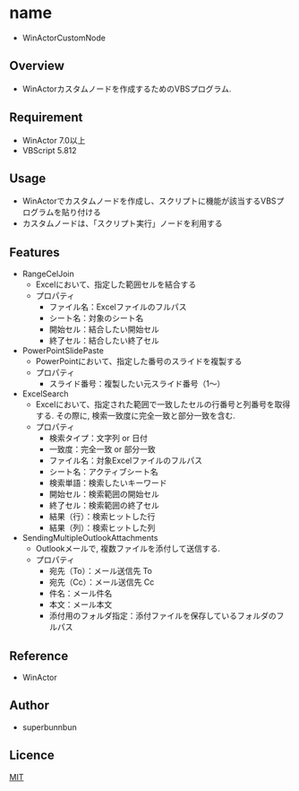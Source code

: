 # name
- WinActorCustomNode

## Overview
- WinActorカスタムノードを作成するためのVBSプログラム.

## Requirement
- WinActor 7.0以上
- VBScript 5.812

## Usage
- WinActorでカスタムノードを作成し、スクリプトに機能が該当するVBSプログラムを貼り付ける
- カスタムノードは、「スクリプト実行」ノードを利用する

## Features
- RangeCelJoin
    - Excelにおいて、指定した範囲セルを結合する
    - プロパティ
        - ファイル名：Excelファイルのフルパス
        - シート名：対象のシート名
        - 開始セル：結合したい開始セル
        - 終了セル：結合したい終了セル
- PowerPointSlidePaste
    - PowerPointにおいて、指定した番号のスライドを複製する
    - プロパティ
        - スライド番号：複製したい元スライド番号（1～）
- ExcelSearch
    - Excelにおいて、指定された範囲で一致したセルの行番号と列番号を取得する. その際に, 検索一致度に完全一致と部分一致を含む.
    - プロパティ
        - 検索タイプ：文字列 or 日付
        - 一致度：完全一致 or 部分一致
        - ファイル名：対象Excelファイルのフルパス
        - シート名：アクティブシート名
        - 検索単語：検索したいキーワード
        - 開始セル：検索範囲の開始セル
        - 終了セル：検索範囲の終了セル
        - 結果（行）：検索ヒットした行
        - 結果（列）：検索ヒットした列
- SendingMultipleOutlookAttachments
    - Outlookメールで, 複数ファイルを添付して送信する.
    - プロパティ
        - 宛先（To）：メール送信先 To
        - 宛先（Cc）：メール送信先 Cc
        - 件名：メール件名
        - 本文：メール本文
        - 添付用のフォルダ指定：添付ファイルを保存しているフォルダのフルパス

## Reference
- WinActor

## Author
- superbunnbun

## Licence
[MIT](https://github.com/superbunnbun/DebugNodeVbs/blob/main/LICENSE)